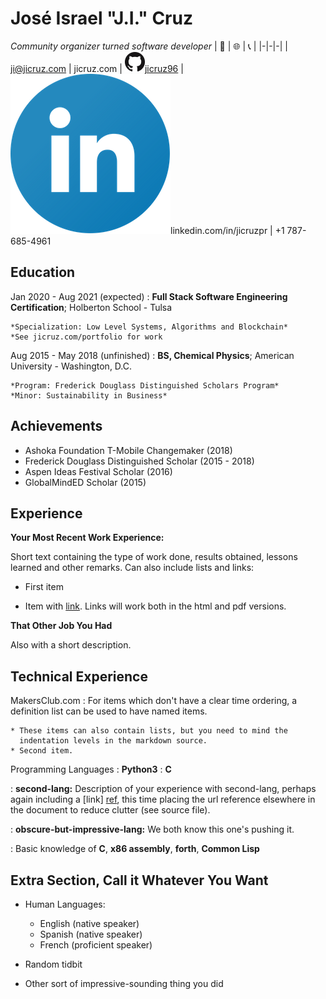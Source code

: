José Israel "J.I." Cruz
============
*Community organizer turned software developer*
| 📧 | 🌐 | 📞 |
|-|-|-|
|  ji@jicruz.com | jicruz.com \| ![gh-logo](./GitHub-Mark-32px.png)[jicruz96](./https://github.com/jicruz96) \| ![li-logo](./linkedin-icon.png)linkedin.com/in/jicruzpr |  +1 787-685-4961


Education
---------

Jan 2020 - Aug 2021 (expected)
:   **Full Stack Software Engineering Certification**; Holberton School - Tulsa

    *Specialization: Low Level Systems, Algorithms and Blockchain*
    *See jicruz.com/portfolio for work

Aug 2015 - May 2018 (unfinished)
:   **BS, Chemical Physics**; American University - Washington, D.C.

    *Program: Frederick Douglass Distinguished Scholars Program*
    *Minor: Sustainability in Business*

Achievements
----------
* Ashoka Foundation T-Mobile Changemaker (2018)
* Frederick Douglass Distinguished Scholar (2015 - 2018)
* Aspen Ideas Festival Scholar (2016)
* GlobalMindED Scholar (2015)


Experience
----------

**Your Most Recent Work Experience:**

Short text containing the type of work done, results obtained,
lessons learned and other remarks. Can also include lists and
links:

* First item

* Item with [link](http://www.example.com). Links will work both in
  the html and pdf versions.

**That Other Job You Had**

Also with a short description.

Technical Experience
--------------------

MakersClub.com
:   For items which don't have a clear time ordering, a definition
    list can be used to have named items.

    * These items can also contain lists, but you need to mind the
      indentation levels in the markdown source.
    * Second item.

Programming Languages
:   **Python3**
:   **C**

:   **second-lang:** Description of your experience with second-lang,
    perhaps again including a [link] [ref], this time placing the url
    reference elsewhere in the document to reduce clutter (see source
    file). 

:   **obscure-but-impressive-lang:** We both know this one's pushing
    it.

:   Basic knowledge of **C**, **x86 assembly**, **forth**, **Common Lisp**

[ref]: https://github.com/githubuser/superlongprojectname

Extra Section, Call it Whatever You Want
----------------------------------------

* Human Languages:

     * English (native speaker)
     * Spanish (native speaker)
     * French (proficient speaker)

* Random tidbit

* Other sort of impressive-sounding thing you did
